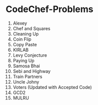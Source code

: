 # CodeChef-Problems
1. Alexey
2. Chef and Squares
3. Cleaning Up
4. Coin Flip
5. Copy Paste
6. KIRLAB
7. Levy Conjecture
8. Paying Up
9. Samosa Bhai
10. Sebi and Highway
11. Train Partners
12. Uncle Johny
11. Voters (Updated with Accepted Code)
12. GCD2
13. MULRU
